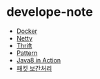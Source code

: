 # develope-note

* [Docker]
* [Netty]
* [Thrift]
* [Pattern]
* [Java8 in Action]
* [패킷 보간처리]

[Docker]: https://github.com/YonghoChoi/develope-note/tree/master/md/Docker.md
[Netty]: https://github.com/YonghoChoi/develope-note/tree/master/md/netty.md
[Thrift]: https://github.com/YonghoChoi/develope-note/tree/master/md/Thrift.md
[Pattern]: https://github.com/YonghoChoi/develope-note/tree/master/md/ExtractAdapter.md
[Java8 in Action]: https://github.com/YonghoChoi/develope-note/tree/master/md/Java8-in-Action.md
[패킷 보간처리]: https://github.com/YonghoChoi/develope-note/tree/master/md/패킷동기화.md
